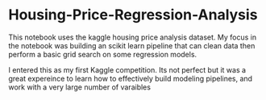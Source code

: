 # Housing-Price-Regression-Analysis
This notebook uses the kaggle housing price analysis dataset. 
My focus in the notebook was building an scikit learn pipeline that can clean data then perform a basic grid search on some regression models. 

I entered this as my first Kaggle competition. Its not perfect but it was a great expereince to learn how to effectively build modeling pipelines, and work with a very large number of varaibles 

